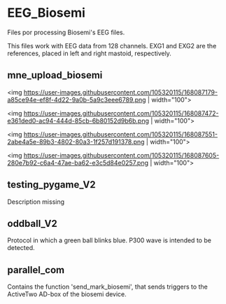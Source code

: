 # EEG_Biosemi
Files por processing Biosemi's EEG files.

This files work with EEG data from 128 channels. EXG1 and EXG2 are the references, placed in left and right mastoid, respectively.

## mne_upload_biosemi

<img https://user-images.githubusercontent.com/105320115/168087179-a85ce94e-ef8f-4d22-9a0b-5a9c3eee6789.png | width="100">

<img https://user-images.githubusercontent.com/105320115/168087472-e361ded0-ac94-444d-85cb-6b80152d9b6b.png | width="100">

<img https://user-images.githubusercontent.com/105320115/168087551-2abe4a5e-89b3-4802-80a3-1f257d191378.png | width="100">

<img https://user-images.githubusercontent.com/105320115/168087605-280e7b92-c6a4-47ae-ba62-e3c5d84e0257.png | width="100">

## testing_pygame_V2
Description missing

## oddball_V2
Protocol in which a green ball blinks blue. P300 wave is intended to be detected.

## parallel_com
Contains the function 'send_mark_biosemi', that sends triggers to the ActiveTwo AD-box of the biosemi device.
